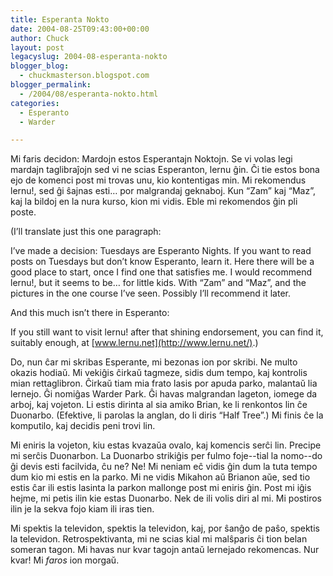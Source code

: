 ```yaml
---
title: Esperanta Nokto
date: 2004-08-25T09:43:00+00:00
author: Chuck
layout: post
legacyslug: 2004-08-esperanta-nokto
blogger_blog:
  - chuckmasterson.blogspot.com
blogger_permalink:
  - /2004/08/esperanta-nokto.html
categories:
  - Esperanto
  - Warder

---
```

Mi faris decidon: Mardojn estos Esperantajn Noktojn. Se vi volas legi mardajn taglibraĵojn sed vi ne scias Esperanton, lernu ĝin. Ĉi tie estos bona ejo de komenci post mi trovas unu, kio kontentigas min. Mi rekomendus lernu!, sed ĝi ŝajnas esti… por malgrandaj geknaboj. Kun “Zam” kaj “Maz”, kaj la bildoj en la nura kurso, kion mi vidis. Eble mi rekomendos ĝin pli poste.

(I’ll translate just this one paragraph:

I’ve made a decision: Tuesdays are Esperanto Nights. If you want to read posts on Tuesdays but don’t know Esperanto, learn it. Here there will be a good place to start, once I find one that satisfies me. I would recommend lernu!, but it seems to be… for little kids. With “Zam” and “Maz”, and the pictures in the one course I’ve seen. Possibly I’ll recommend it later.

And this much isn’t there in Esperanto:

If you still want to visit lernu! after that shining endorsement, you can find it, suitably enough, at [www.lernu.net](http://www.lernu.net/).)

Do, nun ĉar mi skribas Esperante, mi bezonas ion por skribi. Ne multo okazis hodiaŭ. Mi vekiĝis ĉirkaŭ tagmeze, sidis dum tempo, kaj kontrolis mian rettaglibron. Ĉirkaŭ tiam mia frato lasis por apuda parko, malantaŭ lia lernejo. Ĝi nomiĝas Warder Park. Ĝi havas malgrandan lageton, iomege da arboj, kaj vojeton. Li estis dirinta al sia amiko Brian, ke li renkontos lin ĉe Duonarbo. (Efektive, li parolas la anglan, do li diris “Half Tree”.) Mi finis ĉe la komputilo, kaj decidis peni trovi lin.

Mi eniris la vojeton, kiu estas kvazaŭa ovalo, kaj komencis serĉi lin. Precipe mi serĉis Duonarbon. La Duonarbo strikiĝis per fulmo foje--tial la nomo--do ĝi devis esti facilvida, ĉu ne? Ne! Mi neniam eĉ vidis ĝin dum la tuta tempo dum kio mi estis en la parko. Mi ne vidis Mikahon aŭ Brianon aŭe, sed tio estis ĉar ili estis lasinta la parkon mallonge post mi eniris ĝin. Post mi iĝis hejme, mi petis ilin kie estas Duonarbo. Nek de ili volis diri al mi. Mi postiros ilin je la sekva fojo kiam ili iras tien.

Mi spektis la televidon, spektis la televidon, kaj, por ŝanĝo de paŝo, spektis la televidon. Retrospektivanta, mi ne scias kial mi malŝparis ĉi tion belan someran tagon. Mi havas nur kvar tagojn antaŭ lernejado rekomencas. Nur kvar! Mi _faros_ ion morgaŭ.

